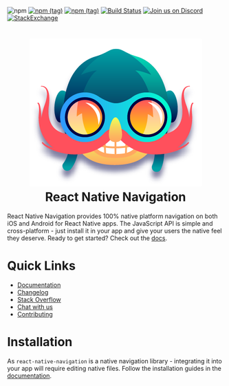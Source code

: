 ![npm](https://img.shields.io/npm/dw/react-native-navigation.svg)
[![npm (tag)](https://img.shields.io/npm/v/react-native-navigation/latest.svg)](https://github.com/wix/react-native-navigation/tree/master)
[![npm (tag)](https://img.shields.io/npm/v/react-native-navigation/snapshot.svg)](https://github.com/wix/react-native-navigation/tree/master)
[![Build Status](https://img.shields.io/jenkins/s/http/jenkins-oss.wixpress.com:8080/job/multi-react-native-navigation-master.svg)](https://jenkins-oss.wixpress.com/job/multi-react-native-navigation-master/)
[![Join us on Discord](https://img.shields.io/badge/discord-react--native--navigation-738bd7.svg?style=flat)](https://discord.gg/DhkZjq2)
[![StackExchange](https://img.shields.io/stackexchange/stackoverflow/t/react-native-navigation.svg)](https://stackoverflow.com/questions/tagged/wix-react-native-navigation)

<h1 align="center">
  <img src=".logo.png"/><br/>
  React Native Navigation
</h1>

React Native Navigation provides 100% native platform navigation on both iOS and Android for React Native apps. The JavaScript API is simple and cross-platform - just install it in your app and give your users the native feel they deserve. Ready to get started? Check out the [docs](https://wix.github.io/react-native-navigation/).

# Quick Links
- [Documentation](https://wix.github.io/react-native-navigation/)
- [Changelog](https://github.com/wix/react-native-navigation/blob/master/CHANGELOG.md)
- [Stack Overflow](http://stackoverflow.com/questions/tagged/react-native-navigation)
- [Chat with us](https://discord.gg/DhkZjq2)
- [Contributing](https://wix.github.io/react-native-navigation/docs/meta-contributing)

# Installation
As `react-native-navigation` is a native navigation library - integrating it into your app will require editing native files. Follow the installation guides in the [documentation](https://wix.github.io/react-native-navigation/).


